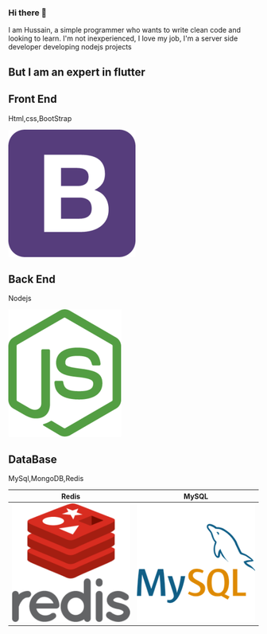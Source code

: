 ### Hi there 👋

I am Hussain, a simple programmer who wants to write clean code and looking to learn. I'm not inexperienced, I love my job, I'm a server side developer developing nodejs projects
## But I am an expert in flutter
## Front End

Html,css,BootStrap

![logo](https://github.com/Ho3einTahan/Ho3einTahan/blob/main/bootstrap.png?raw=true)
## Back End

Nodejs

![logo](https://github.com/Ho3einTahan/Ho3einTahan/blob/main/nodejs.png?raw=true)
## DataBase

MySql,MongoDB,Redis


| Redis               |     MySQL               |
| ---------------------- | ---------------------- |
| ![logo](https://github.com/Ho3einTahan/Ho3einTahan/blob/main/redis.png?raw=true) | ![logo](https://github.com/Ho3einTahan/Ho3einTahan/blob/main/mysql.png?raw=true) |
